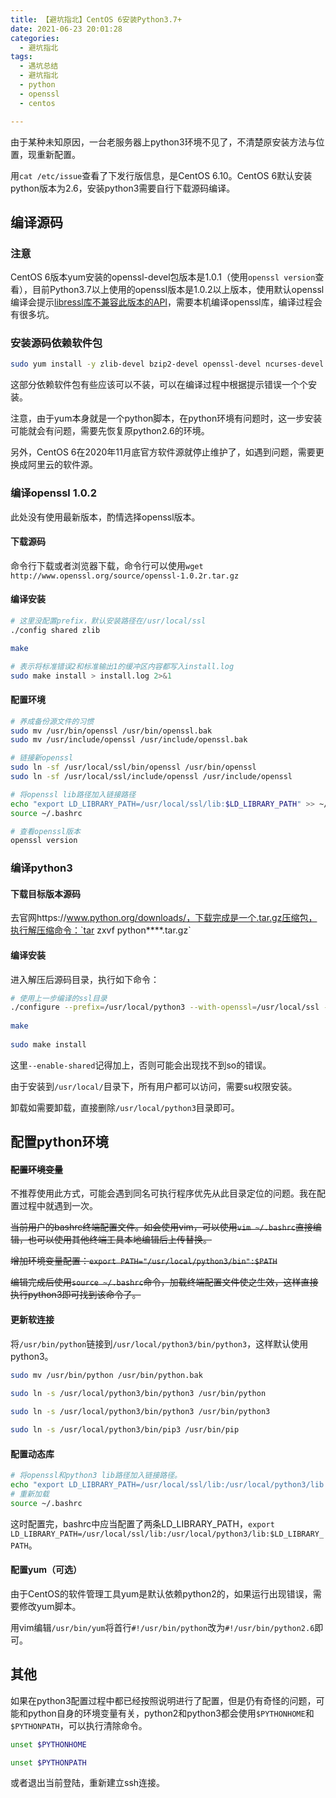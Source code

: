 ```yaml
---
title: 【避坑指北】CentOS 6安装Python3.7+
date: 2021-06-23 20:01:28
categories:
  - 避坑指北
tags:
  - 遇坑总结
  - 避坑指北
  - python
  - openssl
  - centos

---
```

由于某种未知原因，一台老服务器上python3环境不见了，不清楚原安装方法与位置，现重新配置。

用`cat /etc/issue`查看了下发行版信息，是CentOS 6.10。CentOS 6默认安装python版本为2.6，安装python3需要自行下载源码编译。


## 编译源码

### 注意

CentOS 6版本yum安装的openssl-devel包版本是1.0.1（使用`openssl version`查看），目前Python3.7以上使用的openssl版本是1.0.2以上版本，使用默认openssl编译会提示[libressl库不兼容此版本的API](https://github.com/libressl-portable/portable/issues/381)，需要本机编译openssl库，编译过程会有很多坑。

### 安装源码依赖软件包

```bash
sudo yum install -y zlib-devel bzip2-devel openssl-devel ncurses-devel sqlite-devel readline-devel tk-devel gdbm-devel db4-devel libpcap-devel xz-devel expat-devel
```

这部分依赖软件包有些应该可以不装，可以在编译过程中根据提示错误一个个安装。

注意，由于yum本身就是一个python脚本，在python环境有问题时，这一步安装可能就会有问题，需要先恢复原python2.6的环境。

另外，CentOS 6在2020年11月底官方软件源就停止维护了，如遇到问题，需要更换成阿里云的软件源。

### 编译openssl 1.0.2

此处没有使用最新版本，酌情选择openssl版本。

#### 下载源码

命令行下载或者浏览器下载，命令行可以使用`wget http://www.openssl.org/source/openssl-1.0.2r.tar.gz`

#### 编译安装

```bash
# 这里没配置prefix，默认安装路径在/usr/local/ssl
./config shared zlib

make

# 表示将标准错误2和标准输出1的缓冲区内容都写入install.log
sudo make install > install.log 2>&1
```

#### 配置环境

```bash
# 养成备份源文件的习惯
sudo mv /usr/bin/openssl /usr/bin/openssl.bak
sudo mv /usr/include/openssl /usr/include/openssl.bak

# 链接新openssl
sudo ln -sf /usr/local/ssl/bin/openssl /usr/bin/openssl
sudo ln -sf /usr/local/ssl/include/openssl /usr/include/openssl

# 将openssl lib路径加入链接路径
echo "export LD_LIBRARY_PATH=/usr/local/ssl/lib:$LD_LIBRARY_PATH" >> ~/.bashrc
source ~/.bashrc

# 查看openssl版本
openssl version
```

### 编译python3

#### 下载目标版本源码

去官网https://www.python.org/downloads/，下载完成是一个.tar.gz压缩包，执行解压缩命令：`tar zxvf python****.tar.gz`

#### 编译安装


进入解压后源码目录，执行如下命令：

```bash
# 使用上一步编译的ssl目录
./configure --prefix=/usr/local/python3 --with-openssl=/usr/local/ssl --enable-shared 
 
make
 
sudo make install
```

这里`--enable-shared`记得加上，否则可能会出现找不到so的错误。

由于安装到`/usr/local/`目录下，所有用户都可以访问，需要su权限安装。

卸载如需要卸载，直接删除`/usr/local/python3`目录即可。



## 配置python环境

#### ~~配置环境变量~~

不推荐使用此方式，可能会遇到同名可执行程序优先从此目录定位的问题。我在配置过程中就遇到一次。

~~当前用户的bashrc终端配置文件。如会使用vim，可以使用`vim ~/.bashrc`直接编辑，也可以使用其他终端工具本地编辑后上传替换。~~

~~增加环境变量配置：`export PATH="/usr/local/python3/bin":$PATH`~~

~~编辑完成后使用`source ~/.bashrc`命令，加载终端配置文件使之生效，这样直接执行python3即可找到该命令了。~~

#### 更新软连接

将`/usr/bin/python`链接到`/usr/local/python3/bin/python3`，这样默认使用python3。

```bash
sudo mv /usr/bin/python /usr/bin/python.bak
 
sudo ln -s /usr/local/python3/bin/python3 /usr/bin/python

sudo ln -s /usr/local/python3/bin/python3 /usr/bin/python3

sudo ln -s /usr/local/python3/bin/pip3 /usr/bin/pip
```

#### 配置动态库

```bash
# 将openssl和python3 lib路径加入链接路径。
echo "export LD_LIBRARY_PATH=/usr/local/ssl/lib:/usr/local/python3/lib:$LD_LIBRARY_PATH" >> ~/.bashrc
# 重新加载
source ~/.bashrc
```

这时配置完，bashrc中应当配置了两条LD_LIBRARY_PATH，`export LD_LIBRARY_PATH=/usr/local/ssl/lib:/usr/local/python3/lib:$LD_LIBRARY_PATH`。


#### 配置yum（可选）

由于CentOS的软件管理工具yum是默认依赖python2的，如果运行出现错误，需要修改yum脚本。

用vim编辑`/usr/bin/yum`将首行`#!/usr/bin/python`改为`#!/usr/bin/python2.6`即可。


## 其他

如果在python3配置过程中都已经按照说明进行了配置，但是仍有奇怪的问题，可能和python自身的环境变量有关，python2和python3都会使用`$PYTHONHOME`和`$PYTHONPATH`，可以执行清除命令。 

```bash
unset $PYTHONHOME

unset $PYTHONPATH
```

或者退出当前登陆，重新建立ssh连接。

